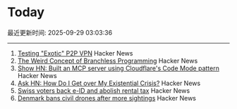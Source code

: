 # Today

最近更新时间: 2025-09-29 03:03:36

--- 
1. [Testing "Exotic" P2P VPN](https://blog.nommy.moe/blog/exotic-mesh-vpn/) Hacker News
2. [The Weird Concept of Branchless Programming](https://sanixdk.xyz/blogs/the-weird-concept-of-branchless-programming) Hacker News
3. [Show HN: Built an MCP server using Cloudflare's Code Mode pattern](https://github.com/jx-codes/codemode-mcp) Hacker News
4. [Ask HN: How Do I Get over My Existential Crisis?](https://news.ycombinator.com/item?id=45405977) Hacker News
5. [Swiss voters back e-ID and abolish rental tax](https://www.swissinfo.ch/eng/swiss-politics/swiss-voters-have-decided-on-electronic-id-and-abolishing-rental-tax/90057432) Hacker News
6. [Denmark bans civil drones after more sightings](https://www.dw.com/en/denmark-bans-civil-drones-after-more-sightings/a-74166973) Hacker News
